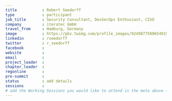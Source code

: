 ```yaml
---
title           : Robert Seedorff
type            : participant
job_title       : Security Consultant, DevSecOps Enthusiast, CISO
company         : iteratec GmbH
travel_from     : Hamburg, Germany
image           : https://pbs.twimg.com/profile_images/924987758065491969/BsgyjGMT_400x400.jpg
linkedin        : rseedorff
twitter         : r_seedorff
facebook        :
website         :
email           :
project_leader  :
chapter_leader  :
regonline       :
pre-summit      :
status          : add details
sessions        :
# add the Working Sessions you would like to attend in the meta above (use the session's title) e.g. sessions (one per line): -Security Playbooks Diagrams -Hackathon Daily Sessions
---
```


<!-- put more details about participant here -->
